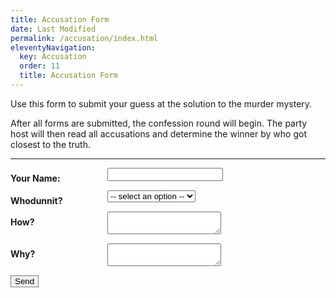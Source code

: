 ```yaml
---
title: Accusation Form
date: Last Modified
permalink: /accusation/index.html
eleventyNavigation:
  key: Accusation
  order: 11
  title: Accusation Form
---
```


<style type="text/css">
  /* modified from https://www.sanwebe.com/2014/08/css-html-forms-designs */
  .form-style-2 label{
    display: block;
    margin: 0px 0px 15px 0px;
  }
  .form-style-2 label > span{
    width: 150px;
    font-weight: bold;
    float: left;
    padding-top: 8px;
    padding-right: 5px;
  }
  .form-style-2 input.input-field,
  .form-style-2 .textarea-field,
  .form-style-2 .select-field{
    box-sizing: border-box;
    -webkit-box-sizing: border-box;
    -moz-box-sizing: border-box;
    border: 1px solid #C2C2C2;
    box-shadow: 1px 1px 4px #EBEBEB;
    -moz-box-shadow: 1px 1px 4px #EBEBEB;
    -webkit-box-shadow: 1px 1px 4px #EBEBEB;
    border-radius: 3px;
    -webkit-border-radius: 3px;
    -moz-border-radius: 3px;
    padding: 7px;
    outline: none;
  }
  .form-style-2 .input-field:focus,
  .form-style-2 .tel-number-field:focus,
  .form-style-2 .textarea-field:focus,
  .form-style-2 .select-field:focus{
    border: 1px solid #0C0;
  }
</style>

<p>Use this form to submit your guess at the solution to the murder mystery.</p>
<p>After all forms are submitted, the confession round will begin. The party host will then read all accusations and determine the winner by who got closest to the truth.</p>
<hr>
<div class="form-style-2">
  <form name="accusation" method="POST" netlify>
    <label><span>Your Name:</span><input type="text" name="name" /></label>
    <label><span>Whodunnit?</span><select name="who">
      <option hidden disabled selected value> -- select an option -- </option>
      <option value="Dr. Chelsea Barren">Dr. Chelsea Barren</option>
      <option value="Enrique Graves">Enrique Graves</option>
      <option value="Kathryn Lawless">Kathryn Lawless</option>
      <option value="Vicki D'Adly">Vicki D'Adly</option>
      <option value="Norman D'Adly">Norman D'Adly</option>
      <option value="Michael Nightshade">Michael Nightshade</option>
    </select></label>
    <label><span>How?</span><textarea name="how"></textarea></label>
    <label><span>Why?</span><textarea name="why"></textarea></label>
    <button type="submit" class="font-bold py-2 px-6 rounded" style="border:1px solid gray;">Send</button>
  </form>
</div>